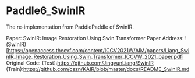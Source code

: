 # Paddle6_SwinIR

The re-implementation from PaddlePaddle of SwinIR.

Paper: SwinIR: Image Restoration Using Swin Transformer
Paper Address: !(SwinIR)[https://openaccess.thecvf.com/content/ICCV2021W/AIM/papers/Liang_SwinIR_Image_Restoration_Using_Swin_Transformer_ICCVW_2021_paper.pdf]
Original Code:
(Test):https://github.com/JingyunLiang/SwinIR
(Train):https://github.com/cszn/KAIR/blob/master/docs/README_SwinIR.md
